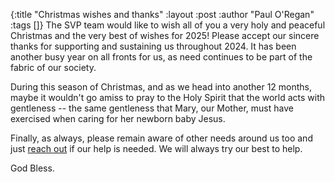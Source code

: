 {:title "Christmas wishes and thanks"
 :layout :post
 :author "Paul O'Regan"
 :tags []}
The SVP team would like to wish all of you a very holy and peaceful Christmas and the very best of wishes for 2025! Please accept our sincere thanks for supporting and sustaining us throughout 2024. It has been another busy year on all fronts for us, as need continues to be part of the fabric of our society.

During this season of Christmas, and as we head into another 12 months, maybe it wouldn't go amiss to pray to the Holy Spirit that the world acts with gentleness -- the same gentleness that Mary, our Mother, must have exercised when caring for her newborn baby Jesus.

Finally, as always, please remain aware of other needs around us too and just [reach out](../../pages-output/contact/) if our help is needed. We will always try our best to help.

God Bless.
